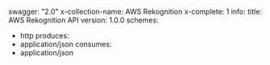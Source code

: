 swagger: "2.0"
x-collection-name: AWS Rekognition
x-complete: 1
info:
  title: AWS Rekognition API
  version: 1.0.0
schemes:
- http
produces:
- application/json
consumes:
- application/json